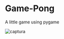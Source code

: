 # Game-Pong
A little game using pygame

![captura](https://user-images.githubusercontent.com/33873762/43755386-4ba9260e-99d5-11e8-8e58-20b7c04fd751.PNG)

